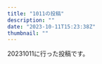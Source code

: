 ```yaml
---
title: "1011の投稿"
description: ""
date: "2023-10-11T15:23:38Z"
thumbnail: ""
---
```

20231011に行った投稿です。
<!--more-->
